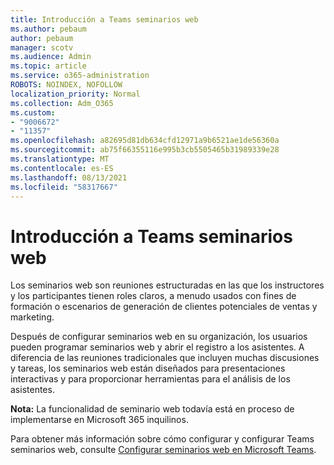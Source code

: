 ```yaml
---
title: Introducción a Teams seminarios web
ms.author: pebaum
author: pebaum
manager: scotv
ms.audience: Admin
ms.topic: article
ms.service: o365-administration
ROBOTS: NOINDEX, NOFOLLOW
localization_priority: Normal
ms.collection: Adm_O365
ms.custom:
- "9006672"
- "11357"
ms.openlocfilehash: a82695d81db634cfd12971a9b6521ae1de56360a
ms.sourcegitcommit: ab75f66355116e995b3cb5505465b31989339e28
ms.translationtype: MT
ms.contentlocale: es-ES
ms.lasthandoff: 08/13/2021
ms.locfileid: "58317667"
---
```

# <a name="getting-started-with-teams-webinars"></a>Introducción a Teams seminarios web

Los seminarios web son reuniones estructuradas en las que los instructores y los participantes tienen roles claros, a menudo usados con fines de formación o escenarios de generación de clientes potenciales de ventas y marketing.

Después de configurar seminarios web en su organización, los usuarios pueden programar seminarios web y abrir el registro a los asistentes. A diferencia de las reuniones tradicionales que incluyen muchas discusiones y tareas, los seminarios web están diseñados para presentaciones interactivas y para proporcionar herramientas para el análisis de los asistentes.

**Nota:** La funcionalidad de seminario web todavía está en proceso de implementarse en Microsoft 365 inquilinos. 

Para obtener más información sobre cómo configurar y configurar Teams seminarios web, consulte [Configurar seminarios web en Microsoft Teams](https://docs.microsoft.com/microsoftteams/set-up-webinars).